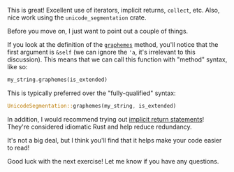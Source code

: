 This is great! Excellent use of iterators, implicit returns, `collect`, etc. Also, nice work using the `unicode_segmentation` crate.

Before you move on, I just want to point out a couple of things.

If you look at the definition of the [`graphemes`] method, you'll notice that the first argument is `&self` (we can ignore the `'a`, it's irrelevant to this discussion). This means that we can call this function with "method" syntax, like so:

```rust
my_string.graphemes(is_extended)
```

This is typically preferred over the "fully-qualified" syntax:

```rust
UnicodeSegmentation::graphemes(my_string, is_extended)
```

In addition, I would recommend trying out [implicit return statements]! They're considered idiomatic Rust and help reduce redundancy.

It's not a big deal, but I think you'll find that it helps make your code easier to read!

Good luck with the next exercise! Let me know if you have any questions.

[`graphemes`]: https://docs.rs/unicode-segmentation/1.6.0/unicode_segmentation/trait.UnicodeSegmentation.html#tymethod.graphemes
[implicit return statements]: https://doc.rust-lang.org/book/ch03-03-how-functions-work.html#functions-with-return-values